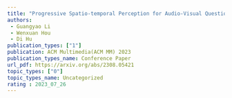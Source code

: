 ```yaml
---  
title: "Progressive Spatio-temporal Perception for Audio-Visual Question Answering"  
authors:  
 - Guangyao Li 
 - Wenxuan Hou
 - Di Hu
publication_types: ["1"]  
publication: ACM Multimedia(ACM MM) 2023
publication_types_name: Conference Paper  
url_pdf: https://arxiv.org/abs/2308.05421  
topic_types: ["0"]
topic_types_name: Uncategorized
rating : 2023_07_26
---  
```

